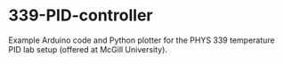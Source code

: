 # 339-PID-controller
Example Arduino code and Python plotter for the PHYS 339 temperature PID lab setup (offered at McGill University).
